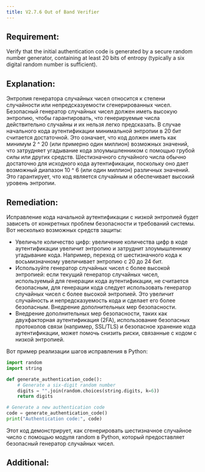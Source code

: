 ```yaml
---
title: V2.7.6 Out of Band Verifier
---
```




## Requirement:

Verify that the initial authentication code is generated by a secure random number generator, containing at least 20 bits of entropy (typically a six digital random number is sufficient).

## Explanation:

Энтропия генератора случайных чисел относится к степени случайности или непредсказуемости сгенерированных чисел. Безопасный генератор случайных чисел должен иметь высокую энтропию, чтобы гарантировать, что генерируемые числа действительно случайны и их нельзя легко предсказать. В случае начального кода аутентификации минимальной энтропии в 20 бит считается достаточной. Это означает, что код должен иметь как минимум 2 ^ 20 (или примерно один миллион) возможных значений, что затрудняет угадывание кода злоумышленником с помощью грубой силы или других средств. Шестизначного случайного числа обычно достаточно для исходного кода аутентификации, поскольку оно дает возможный диапазон 10 ^ 6 (или один миллион) различных значений. Это гарантирует, что код является случайным и обеспечивает высокий уровень энтропии.

## Remediation:



Исправление кода начальной аутентификации с низкой энтропией будет зависеть от конкретных проблем безопасности и требований системы. Вот несколько возможных средств защиты: 

- Увеличьте количество цифр: увеличение количества цифр в коде аутентификации увеличит энтропию и затруднит злоумышленнику угадывание кода. Например, переход от шестизначного кода к восьмизначному увеличивает энтропию с 20 до 24 бит. 
- Используйте генератор случайных чисел с более высокой энтропией: если текущий генератор случайных чисел, используемый для генерации кода аутентификации, не считается безопасным, для генерации кода следует использовать генератор случайных чисел с более высокой энтропией. Это увеличит случайность и непредсказуемость кода и сделает его более безопасным. Внедрение дополнительных мер безопасности. 
- Внедрение дополнительных мер безопасности, таких как двухфакторная аутентификация (2FA), использование безопасных протоколов связи (например, SSL/TLS) и безопасное хранение кода аутентификации, может помочь снизить риски, связанные с кодом с низкой энтропией. 


Вот пример реализации шагов исправления в Python:


```python
import random
import string

def generate_authentication_code():
    # Generate a six-digit random number
    digits = "".join(random.choices(string.digits, k=6))
    return digits

# Generate a new authentication code
code = generate_authentication_code()
print("Authentication code:", code)


```


Этот код демонстрирует, как сгенерировать шестизначное случайное число с помощью модуля random в Python, который предоставляет безопасный генератор случайных чисел.

## Additional:




